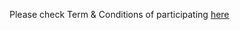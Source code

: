 ﻿Please check Term & Conditions of participating [here](https://akropolis.io/assets/eab6c899d05410db052ce0a1a6b2995a.pdf)